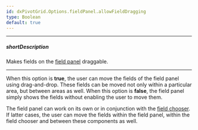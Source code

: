 ```yaml
---
id: dxPivotGrid.Options.fieldPanel.allowFieldDragging
type: Boolean
default: true
---
```

---
##### shortDescription
Makes fields on the [field panel](/Documentation/Guide/Widgets/PivotGrid/Visual_Elements/#Field_Panel) draggable.

---
When this option is **true**, the user can move the fields of the field panel using drag-and-drop. These fields can be moved not only within a particular area, but between areas as well. When this option is **false**, the field panel simply shows the fields without enabling the user to move them.

The field panel can work on its own or in conjunction with the [field chooser](/Documentation/Guide/Widgets/PivotGrid/Visual_Elements/#Field_Chooser). If latter cases, the user can move the fields within the field panel, within the field chooser and between these components as well.
